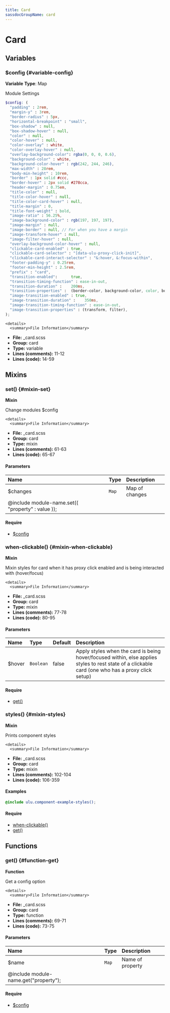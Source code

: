```yaml
---
title: Card
sassdocGroupName: card
---
```



# Card





## Variables




<div class="sassdoc-item-header">

###  $config {#variable-config}

  <div class="sassdoc-item-header__labels">
    <span class="tag tag--primary"><strong>Variable</strong></span> <span class="tag"><strong>Type</strong>: Map</span>
  </div>

</div>

  

Module Settings
    
    

``` scss
$config: (
  "padding" : 2rem,
  "margin-y" : 3rem,
  "border-radius" : 5px,
  "horizontal-breakpoint" : "small",
  "box-shadow" : null,
  "box-shadow-hover" : null,
  "color" : null,
  "color-hover" : null,
  "color-overlay" : white,
  "color-overlay-hover" : null,
  "overlay-background-color": rgba(0, 0, 0, 0.6),
  "background-color" : white,
  "background-color-hover" : rgb(242, 244, 246),
  "max-width" : 28rem,
  "body-min-height" : 10rem,
  "border" : 1px solid #ccc,
  "border-hover" : 2px solid #278cca,
  "header-margin" : 0.75em,
  "title-color" : null,
  "title-color-hover" : null,
  "title-color-card-hover" : null,
  "title-margin" : 0,
  "title-font-weight" : bold,
  "image-ratio" : 56.25%,
  "image-background-color" : rgb(197, 197, 197),
  "image-margin" : null,
  "image-border" : null, // For when you have a margin
  "image-transform-hover" : null,
  "image-filter-hover" : null,
  "overlay-background-color-hover" : null,
  "clickable-card-enabled" : true,
  "clickable-card-selector" : "[data-ulu-proxy-click-init]",
  "clickable-card-interact-selector" : "&:hover, &:focus-within",
  "footer-padding-y" : 0.25rem,
  "footer-min-height" : 2.5rem,
  "prefix" : "card",
  "transition-enabled":      true,
  "transition-timing-function" : ease-in-out,
  "transition-duration" :    200ms,
  "transition-properties" :  (border-color, background-color, color, box-shadow, transform),
  "image-transition-enabled" : true,
  "image-transition-duration" :    350ms,
  "image-transition-timing-function" : ease-in-out,
  "image-transition-properties" : (transform, filter),
);
```
  

    <details>
      <summary>File Information</summary>
- **File:** _card.scss
- **Group:** card
- **Type:** variable
- **Lines (comments):** 11-12
- **Lines (code):** 14-59
    </details>
    
  

## Mixins




<div class="sassdoc-item-header">

###  set() {#mixin-set}

  <div class="sassdoc-item-header__labels">
    <span class="tag tag--primary"><strong>Mixin</strong></span>
  </div>

</div>

  

Change modules $config
    
    

    <details>
      <summary>File Information</summary>
- **File:** _card.scss
- **Group:** card
- **Type:** mixin
- **Lines (comments):** 61-63
- **Lines (code):** 65-67
    </details>
    

#### Parameters


|Name|Type|Description|
|:--|:--|:--|
|$changes|`Map`|Map of changes
  @include module-name.set(( "property" : value ));|

    

#### Require

- [$config](/sass/components/accordion/#variable-config)
  


<div class="sassdoc-item-header">

###  when-clickable() {#mixin-when-clickable}

  <div class="sassdoc-item-header__labels">
    <span class="tag tag--primary"><strong>Mixin</strong></span>
  </div>

</div>

  

Mixin styles for card when it has proxy click enabled and is being interacted with (hover/focus)
    
    

    <details>
      <summary>File Information</summary>
- **File:** _card.scss
- **Group:** card
- **Type:** mixin
- **Lines (comments):** 77-78
- **Lines (code):** 80-95
    </details>
    

#### Parameters


|Name|Type|Default|Description|
|:--|:--|:--|:--|
|$hover|`Boolean`|false|Apply styles when the card is being hover/focused within, else applies styles to rest state of a clickable card (one who has a proxy click setup)|

    

#### Require

- [get()](/sass/components/accordion/#function-get)
  


<div class="sassdoc-item-header">

###  styles() {#mixin-styles}

  <div class="sassdoc-item-header__labels">
    <span class="tag tag--primary"><strong>Mixin</strong></span>
  </div>

</div>

  

Prints component styles
    
    

    <details>
      <summary>File Information</summary>
- **File:** _card.scss
- **Group:** card
- **Type:** mixin
- **Lines (comments):** 102-104
- **Lines (code):** 106-359
    </details>
    

#### Examples

      


``` scss
@include ulu.component-example-styles();
```
  

      

#### Require

- [when-clickable()](/sass/components/card/#mixin-when-clickable)
- [get()](/sass/components/accordion/#function-get)
  
  

## Functions




<div class="sassdoc-item-header">

###  get() {#function-get}

  <div class="sassdoc-item-header__labels">
    <span class="tag tag--primary"><strong>Function</strong></span>
  </div>

</div>

  

Get a config option
    
    

    <details>
      <summary>File Information</summary>
- **File:** _card.scss
- **Group:** card
- **Type:** function
- **Lines (comments):** 69-71
- **Lines (code):** 73-75
    </details>
    

#### Parameters


|Name|Type|Description|
|:--|:--|:--|
|$name|`Map`|Name of property
  @include module-name.get("property");|

    

#### Require

- [$config](/sass/components/accordion/#variable-config)
  
  
  